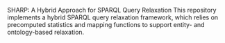 SHARP: A Hybrid Approach for SPARQL Query Relaxation
This repository implements a hybrid SPARQL query relaxation framework, which relies on precomputed statistics and mapping functions to support entity- and ontology-based relaxation. 
